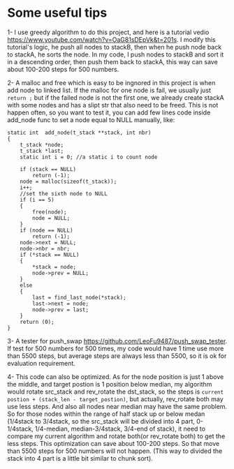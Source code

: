 # Some useful tips

1- I use greedy algorithm to do this project, and here is a tutorial vedio https://www.youtube.com/watch?v=OaG81sDEpVk&t=201s. I modify this tutorial's logic, he push all nodes to stackB, then when he push node back to stackA, he sorts the node. In my code, I push nodes to stackB and sort it in a descending order, then push them back to stackA, this way can save about 100-200 steps for 500 numbers.

2- A malloc and free which is easy to be ingnored in this project is when add node to linked list. If the malloc for one node is fail, we usually just ```return ;``` but if the failed node is not the first one, we already create stackA with some nodes and has a slipt str that also need to be freed. This is not happen often, so you want to test it, you can add few lines code inside add_node func to set a node equal to NULL manually, like:

```
static int	add_node(t_stack **stack, int nbr)
{
	t_stack	*node;
	t_stack	*last;
	static int i = 0; //a static i to count node

	if (stack == NULL)
		return (-1);
	node = malloc(sizeof(t_stack));
	i++;
	//set the sixth node to NULL
	if (i == 5)
	{
		free(node);
		node = NULL;
	}
	if (node == NULL)
		return (-1);
	node->next = NULL;
	node->nbr = nbr;
	if (*stack == NULL)
	{
		*stack = node;
		node->prev = NULL;
	}
	else
	{
		last = find_last_node(*stack);
		last->next = node;
		node->prev = last;
	}
	return (0);
}
```

3- A tester for push_swap https://github.com/LeoFu9487/push_swap_tester. If test for 500 numbers for 500 times, my code would have 1 time use more than 5500 steps, but average steps are always less than 5500, so it is ok for evaluation requirement.

4- This code can also be optimized. As for the node position is just 1 above the middle, and target postion is 1 position below median, my algorithm would rotate src_stack and rev_rotate the dst_stack, so the steps is ```current postion + (stack_len - target_postion)```, but actually, rev_rotate both may use less steps. And also all nodes near median may have the same problem. So for those nodes within the range of half stack up or below medan (1/4stack to 3/4stack, so the src_stack will be divided into 4 part, 0-1/4stack, 1/4-median, median-3/4stack, 3/4-end of stack), it need to compare my current algorithm and rotate both(or rev_rotate both) to get the less steps. This optimization can save about 100-200 steps. So that move than 5500 steps for 500 numbers will not happen. (This way to divided the stack into 4 part is a little bit similar to chunk sort).
